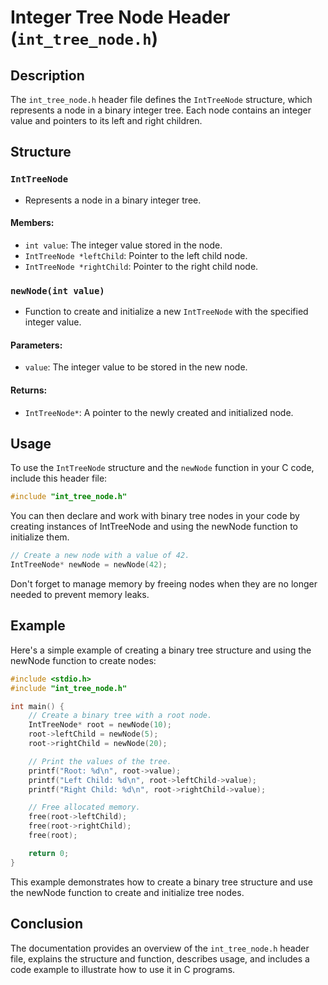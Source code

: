 # Integer Tree Node Header (`int_tree_node.h`)

## Description

The `int_tree_node.h` header file defines the `IntTreeNode` structure, which represents a node in a binary integer tree. Each node contains an integer value and pointers to its left and right children.

## Structure

### `IntTreeNode`

- Represents a node in a binary integer tree.

#### Members:

- `int value`: The integer value stored in the node.
- `IntTreeNode *leftChild`: Pointer to the left child node.
- `IntTreeNode *rightChild`: Pointer to the right child node.

### `newNode(int value)`

- Function to create and initialize a new `IntTreeNode` with the specified integer value.

#### Parameters:

- `value`: The integer value to be stored in the new node.

#### Returns:

- `IntTreeNode*`: A pointer to the newly created and initialized node.

## Usage

To use the `IntTreeNode` structure and the `newNode` function in your C code, include this header file:

```c
#include "int_tree_node.h"
```

You can then declare and work with binary tree nodes in your code by creating instances of IntTreeNode and using the newNode function to initialize them.

```c
// Create a new node with a value of 42.
IntTreeNode* newNode = newNode(42);
```

Don't forget to manage memory by freeing nodes when they are no longer needed to prevent memory leaks.

## Example

Here's a simple example of creating a binary tree structure and using the newNode function to create nodes:

```c
#include <stdio.h>
#include "int_tree_node.h"

int main() {
    // Create a binary tree with a root node.
    IntTreeNode* root = newNode(10);
    root->leftChild = newNode(5);
    root->rightChild = newNode(20);

    // Print the values of the tree.
    printf("Root: %d\n", root->value);
    printf("Left Child: %d\n", root->leftChild->value);
    printf("Right Child: %d\n", root->rightChild->value);

    // Free allocated memory.
    free(root->leftChild);
    free(root->rightChild);
    free(root);

    return 0;
}
```

This example demonstrates how to create a binary tree structure and use the newNode function to create and initialize tree nodes.

## Conclusion

The documentation provides an overview of the `int_tree_node.h` header file, explains the structure and function, describes usage, and includes a code example to illustrate how to use it in C programs.
